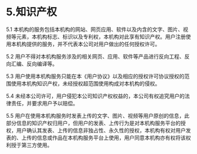 # 5.知识产权

5.1 本机构的服务包括本机构的网站、网页应用、软件以及内含的文字、图片、视频等元素，本机构标志、标识以及专利权，本机构对此享有知识产权。用户注册使用本机构提供的服务，并不代表本公司对用户做出的任何授权许可。

5.2 用户不得对本机构服务涉及的相关网页、应用、软件等产品进行反向工程、反向汇编、反向编译等。

5.3 用户使用本机构服务只能在本《用户协议》以及相应的授权许可协议授权的范围使用本机构知识产权，未经授权超范围使用构成对本机构的侵权。

5.4 未经本公司许可，用户侵犯本公司知识产权权益的，本公司有权追究用户的法律责任，并要求用户予以赔偿。

5.5 用户在使用本机构服务时发表上传的文字、图片、视频等用户原创的信息，此部分信息的知识产权归用户，但用户的发表、上传行为是对本机构服务平台的授权，用户确认其发表、上传的信息非独占性、永久性的授权，本机构有权对用户发表的、上传的信息或作品在本机构服务平台上使用，用户同意本机构亦有权将该权利授于第三方使用。

